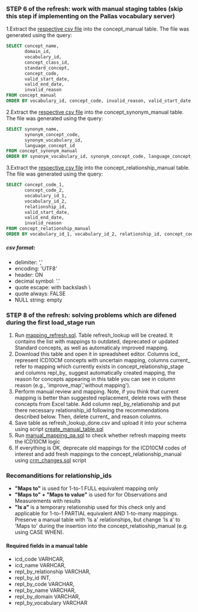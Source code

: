 ### STEP 6 of the refresh: work with manual staging tables (skip this step if implementing on the Pallas vocabulary server)
1.Extract the [respective csv file](https://drive.google.com/file/d/1iCmdHud7Y296SpeOan0vNNJEsg4qBsin/view?usp=sharing) into the concept_manual table. The file was generated using the query:
```sql
SELECT concept_name,
       domain_id,
       vocabulary_id,
       concept_class_id,
       standard_concept,
       concept_code,
       valid_start_date,
       valid_end_date,
       invalid_reason
FROM concept_manual
ORDER BY vocabulary_id, concept_code, invalid_reason, valid_start_date, valid_end_date, concept_name;
```
2.Extract the [respective csv file](https://drive.google.com/file/d/1C9qVJwR369y9Jk02iS-qK45Gn5iGGRJr/view?usp=sharing) into the concept_synonym_manual table. The file was generated using the query:
```sql
SELECT synonym_name,
       synonym_concept_code,
       synonym_vocabulary_id,
       language_concept_id
FROM concept_synonym_manual
ORDER BY synonym_vocabulary_id, synonym_concept_code, language_concept_id, synonym_name;`
```
3.Extract the [respective csv file](https://drive.google.com/file/d/1uUrkcknqIogs4Os0Hqu51WjSPo0C5mvH/view?usp=sharing) into the concept_relationship_manual table. The file was generated using the query:
```sql
SELECT concept_code_1,
       concept_code_2,
       vocabulary_id_1,
       vocabulary_id_2,
       relationship_id,
       valid_start_date,
       valid_end_date,
       invalid_reason
FROM concept_relationship_manual
ORDER BY vocabulary_id_1, vocabulary_id_2, relationship_id, concept_code_1, concept_code_2, invalid_reason, valid_start_date, valid_end_date;
```
##### csv format:
- delimiter: ','
- encoding: 'UTF8'
- header: ON
- decimal symbol: '.'
- quote escape: with backslash \
- quote always: FALSE
- NULL string: empty

### STEP 8 of the refresh: solving problems which are difened during the first load_stage run
1. Run [mapping_refresh.sql](https://github.com/OHDSI/Vocabulary-v5.0/blob/icd10cm-documentation/ICD10CM/manual_work/mapping_refresh.sql). Table refresh_lookup will be created. It contains the list with mappings to outdated, deprecated or updated Standard concepts, as well as automaticaly improved mapping. 
2. Download this table and open it in spreadsheet editor. Columns icd_ represent ICD10CM concepts with uncertain mapping, columns current_ refer to mapping which currently exists in concept_relationship_stage and columns repl_by_ suggest automatically created mapping, the reason for concepts appearing in this table you can see in column reason (e.g., 'improve_map','without mapping').
3. Perform manual review and mapping. Note, if you think that current mapping is better than suggested replacement, delete rows with these concepts from Excel table. Add column repl_by_relationship and put there necessary relationship_id following the recommendations described below. Then, delete current_ and reason columns.
4. Save table as refresh_lookup_done.csv and upload it into your schema using script [create_manual_table.sql](https://github.com/OHDSI/Vocabulary-v5.0/blob/icd10cm-documentation/ICD10CM/manual_work/create_manual_table.sql)
5. Run [manual_mapping_qa.sql](https://github.com/OHDSI/Vocabulary-v5.0/blob/icd10cm-documentation/ICD10CM/manual_work/manual_mapping_qa.sql) to check whether refresh mapping meets the ICD10CM logic
6. If everything is OK, deprecate old mappings for the ICD10CM codes of interest and add fresh mappings to the concept_relationship_manual using [crm_changes.sql](https://github.com/OHDSI/Vocabulary-v5.0/blob/icd10cm-documentation/ICD10CM/manual_work/crm_changes.sql) script

### Recomanditions for relationship_ids
  * **"Maps to"** is used for 1-to-1 FULL equivalent mapping only
  * **"Maps to" + "Maps to value"** is used for for Observations and Measurements with results
  * **"Is a"** is a temporary relationship used for this check only and applicable for 1-to-1 PARTIAL equivalent AND 1-to-many mappings.
Preserve a manual table with 'Is a' relationships, but change 'Is a' to 'Maps to' during the insertion into the concept_relatioship_manual (e.g. using CASE WHEN).

#### Required fields in a manual table 
- icd_code VARHCAR, 
- icd_name VARHCAR, 
- repl_by_relationship VARCHAR, 
- repl_by_id INT, 
- repl_by_code VARCHAR, 
- repl_by_name VARCHAR,
- repl_by_domain VARCHAR,
- repl_by_vocabulary VARCHAR
